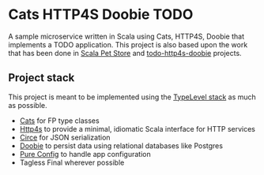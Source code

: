 # Cats HTTP4S Doobie TODO
A sample microservice written in Scala using Cats, HTTP4S, Doobie that implements a TODO application. This project is also based upon the work that has been done in [Scala Pet Store](https://github.com/pauljamescleary/scala-pet-store) and [todo-http4s-doobie](https://github.com/jaspervz/todo-http4s-doobie/tree/master/src/main/scala) projects.

## Project stack
This project is meant to be implemented using the [TypeLevel stack](https://typelevel.org/) as much as possible. 

* [Cats](https://typelevel.org/cats/) for FP type classes
* [Http4s](http://http4s.org/) to provide a minimal, idiomatic Scala interface for HTTP services
* [Circe](https://circe.github.io/circe/) for JSON serialization
* [Doobie](https://github.com/tpolecat/doobie) to persist data using relational databases like Postgres
* [Pure Config](https://github.com/pureconfig/pureconfig) to handle app configuration
* Tagless Final wherever possible
